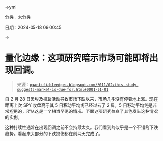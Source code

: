 →yml

分类：未分类

日期：2024-05-18 09:00:45

→

# 量化边缘：这项研究暗示市场可能即将出现回调。

> 来源：[`quantifiableedges.blogspot.com/2011/02/this-study-suggests-market-is-due-for.html#0001-01-01`](http://quantifiableedges.blogspot.com/2011/02/this-study-suggests-market-is-due-for.html#0001-01-01)

自 2 月 28 日因埃及抗议活动导致市场下跌以来，市场几乎没有停顿地上涨。现在距离上次 SPY 收盘高于其 5 日移动平均线已经过去了 2 周。5 日移动平均线是非常短期的，所以这是一个相当罕见的情况。下面这项研究检查了其他发生这种情况的实例。

这种持续性通常在出现回调之前不会持续太久。我们看到的似乎是一个不错的下跌趋势。看起来大部分的下跌损伤都在前两天完成了。
